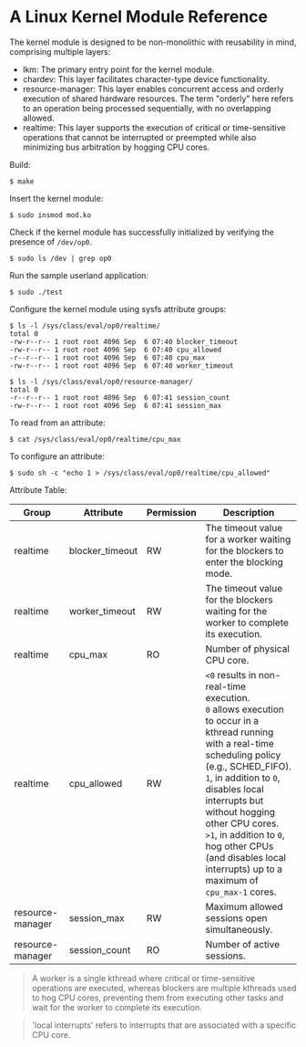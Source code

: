 # A Linux Kernel Module Reference

The kernel module is designed to be non-monolithic with reusability in mind, comprising multiple layers:
- lkm: The primary entry point for the kernel module.
- chardev: This layer facilitates character-type device functionality.
- resource-manager: This layer enables concurrent access and orderly execution of shared hardware resources. The term "orderly" here refers to an operation being processed sequentially, with no overlapping allowed.
- realtime: This layer supports the execution of critical or time-sensitive operations that cannot be interrupted or preempted while also minimizing bus arbitration by hogging CPU cores.

Build:
```
$ make
```

Insert the kernel module:
```
$ sudo insmod mod.ko
```

Check if the kernel module has successfully initialized by verifying the presence of `/dev/op0`.
```
$ sudo ls /dev | grep op0
```

Run the sample userland application:
```
$ sudo ./test
```

Configure the kernel module using sysfs attribute groups:
```
$ ls -l /sys/class/eval/op0/realtime/
total 0
-rw-r--r-- 1 root root 4096 Sep  6 07:40 blocker_timeout
-rw-r--r-- 1 root root 4096 Sep  6 07:40 cpu_allowed
-r--r--r-- 1 root root 4096 Sep  6 07:40 cpu_max
-rw-r--r-- 1 root root 4096 Sep  6 07:40 worker_timeout

$ ls -l /sys/class/eval/op0/resource-manager/
total 0
-r--r--r-- 1 root root 4096 Sep  6 07:41 session_count
-rw-r--r-- 1 root root 4096 Sep  6 07:41 session_max
```

To read from an attribute:
```
$ cat /sys/class/eval/op0/realtime/cpu_max
```

To configure an attribute:
```
$ sudo sh -c "echo 1 > /sys/class/eval/op0/realtime/cpu_allowed"
```

Attribute Table:

| Group | Attribute | Permission | Description |
| ----- | --------- | ---------- | ----------- |
| realtime | blocker_timeout | RW | The timeout value for a worker waiting for the blockers to enter the blocking mode.  |
| realtime | worker_timeout | RW | The timeout value for the blockers waiting for the worker to complete its execution.  |
| realtime | cpu_max | RO | Number of physical CPU core.  |
| realtime | cpu_allowed | RW | `<0` results in non-real-time execution.<br>`0` allows execution to occur in a kthread running with a real-time scheduling policy (e.g., SCHED_FIFO).<br>`1`, in addition to `0`, disables local interrupts but without hogging other CPU cores.<br>`>1`, in addition to `0`, hog other CPUs (and disables local interrupts) up to a maximum of `cpu_max-1` cores. |
| resource-manager | session_max | RW | Maximum allowed sessions open simultaneously. |
| resource-manager | session_count | RO | Number of active sessions. |
> A worker is a single kthread where critical or time-sensitive operations are executed, whereas blockers are multiple kthreads used to hog CPU cores, preventing them from executing other tasks and wait for the worker to complete its execution.

> 'local interrupts' refers to interrupts that are associated with a specific CPU core.